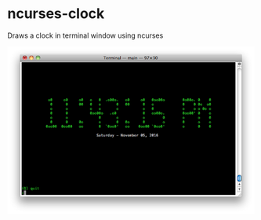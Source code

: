# ncurses-clock

Draws a clock in terminal window using ncurses

!["Example window running clock"](./docs/images/example_window.png)
